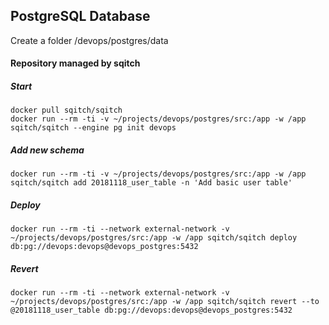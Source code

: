 ## PostgreSQL Database

Create a folder /devops/postgres/data

#### Repository managed by sqitch

##### Start

    docker pull sqitch/sqitch
    docker run --rm -ti -v ~/projects/devops/postgres/src:/app -w /app sqitch/sqitch --engine pg init devops

##### Add new schema

    docker run --rm -ti -v ~/projects/devops/postgres/src:/app -w /app sqitch/sqitch add 20181118_user_table -n 'Add basic user table'
    
##### Deploy 
    
    docker run --rm -ti --network external-network -v ~/projects/devops/postgres/src:/app -w /app sqitch/sqitch deploy db:pg://devops:devops@devops_postgres:5432

##### Revert
    
    docker run --rm -ti --network external-network -v ~/projects/devops/postgres/src:/app -w /app sqitch/sqitch revert --to @20181118_user_table db:pg://devops:devops@devops_postgres:5432